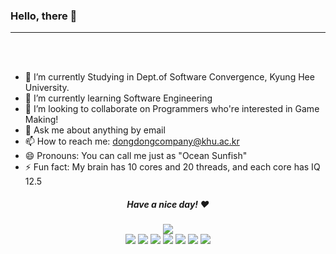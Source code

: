 ### Hello, there 👋
<hr>
<br>
<br>

- 🔭 I’m currently Studying in Dept.of Software Convergence, Kyung Hee University.
- 🌱 I’m currently learning Software Engineering
- 👯 I’m looking to collaborate on Programmers who're interested in Game Making!
- 💬 Ask me about anything by email
- 📫 How to reach me: dongdongcompany@khu.ac.kr
- 😄 Pronouns: You can call me just as "Ocean Sunfish"
- ⚡ Fun fact: My brain has 10 cores and 20 threads, and each core has IQ 12.5

<div align="center">
  <h5 align="center"> Have a nice day! ❤️</h5>
  <img align="center" src="https://i.imgur.com/GA3oOBR.gif">
</div>

<div align="center">
  <img src="https://img.shields.io/badge/C++-00599C?style=flat-square&logo=cplusplus&logoColor=white"/>
  <img src="https://img.shields.io/badge/CSharp-239120?style=flat-square&logo=CSharp&logoColor=white"/>
  <img src="https://img.shields.io/badge/Python-3776AB?style=flat-square&logo=Python&logoColor=white"/>
  <img src="https://img.shields.io/badge/Dart-0175C2?style=flat-square&logo=Dart&logoColor=white"/>
  <img src="https://img.shields.io/badge/HTML5-E34F26?style=flat-square&logo=HTML5&logoColor=white"/>
  <img src="https://img.shields.io/badge/CSS3-1572B6?style=flat-square&logo=CSS3&logoColor=white"/>
  <img src="https://img.shields.io/badge/Unity-000000?style=flat-square&logo=unity&logoColor=white"/>
 </div>
